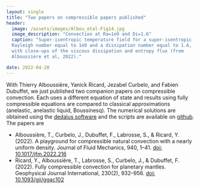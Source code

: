 ```yaml
---
layout: single
title: "Two papers on compressible papers published"
header:
  image: /assets/images/Albou_etal-Fig14.jpg
  image_description: "Convection at Ra=1e9 and Di=1.6"
  caption: "Super-isentropic temperature field for a super-isentropic
  Rayleigh number equal to 1e9 and a dissipation number equal to 1.6,
  with close-ups of the viscous dissipation and entropy flux (from
  Alboussière et al, 2022)."

date: 2022-04-20
---
```

With Thierry Alboussière, Yanick Ricard, Jezabel Curbelo, and Fabien
Dubuffet, we just published two companion papers on compressible
convection. Each uses a different equation of state and results using
fully compressible equations are compared to classical approximations
(anelastic, anelastic liquid, Boussinesq). The numerical solutions are
obtained using the [dedalus software](https://dedalus-project.org/)
and the scripts are available on
[github](https://github.com/RayleighBenardModels). The papers are 

* Alboussière, T., Curbelo, J., Dubuffet, F., Labrosse, S., & Ricard, 
  Y. (2022). A playground for compressible natural convection with a
  nearly uniform density. Journal of Fluid Mechanics, 940,
  1–41. [doi: 10.1017/jfm.2022.216](https://doi.org/10.1017/jfm.2022.216)
* Ricard, Y., Alboussière, T., Labrosse, S., Curbelo, J., & Dubuffet,
  F. (2022). Fully compressible convection for planetary
  mantles. Geophysical Journal International, 230(2),
  932–956. [doi:
  10.1093/gji/ggac102](https://doi.org/10.1093/gji/ggac102)
